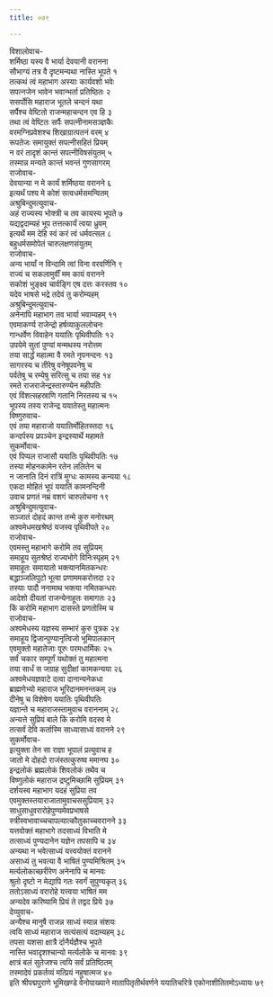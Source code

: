 ```yaml
---
title: ०७९

---
```

विशालोवाच-  
शर्मिष्ठा यस्य वै भार्या देवयानी वरानना  
सौभाग्यं तत्र वै दृष्टमन्यथा नास्ति भूपते १  
तत्कथं त्वं महाभाग अस्याः कार्यवशो भवेः  
सपत्नजेन भावेन भवान्भर्ता प्रतिष्ठितः २  
ससर्पोसि महाराज भूतले चन्दनं यथा  
सर्पैश्च वेष्टितो राजन्महाचन्दन एव हि ३  
तथा त्वं वेष्टितः सर्पैः सपत्नीनामसञ्ज्ञकैः  
वरमग्निप्रवेशश्च शिखाग्रात्पतनं वरम् ४  
रूपतेजः समायुक्तं सपत्नीसहितं प्रियम्  
न वरं तादृशं कान्तं सपत्नीविषसंयुतम् ५  
तस्मान्न मन्यते कान्तं भवन्तं गुणसागरम्  
राजोवाच-  
देवयान्या न मे कार्यं शर्मिष्ठया वरानने ६  
इत्यर्थं पश्य मे कोशं सत्वधर्मसमन्वितम्  
अश्रुबिन्दुमत्युवाच-  
अहं राज्यस्य भोक्त्री च तव कायस्य भूपते ७  
यद्यद्वदाम्यहं भूप तत्तत्कार्यं त्वया ध्रुवम्  
इत्यर्थे मम देहि स्वं करं त्वं धर्मवत्सल ८  
बहुधर्मसमोपेतं चारुलक्षणसंयुतम्  
राजोवाच-  
अन्य भार्यां न विन्दामि त्वां विना वरवर्णिनि ९  
राज्यं च सकलामुर्वीं मम कायं वरानने  
सकोशं भुङ्क्ष्व चार्वङ्गि एष दत्तः करस्तव १०  
यदेव भाषसे भद्रे तदेवं तु करोम्यहम्  
अश्रुबिन्दुमत्युवाच-  
अनेनापि महाभाग तव भार्या भवाम्यहम् ११  
एवमाकर्ण्य राजेन्द्रो हर्षव्याकुललोचनः  
गान्धर्वेण विवाहेन ययातिः पृथिवीपतिः १२  
उपयेमे सुतां पुण्यां मन्मथस्य नरोत्तम  
तया सार्द्धं महात्मा वै रमते नृपनन्दनः १३  
सागरस्य च तीरेषु वनेषूपवनेषु च  
पर्वतेषु च रम्येषु सरित्सु च तया सह १४  
रमते राजराजेन्द्रस्तारुण्येन महीपतिः  
एवं विंशत्सहस्राणि गतानि निरतस्य च १५  
भूपस्य तस्य राजेन्द्र ययातेस्तु महात्मनः  
विष्णुरुवाच-  
एवं तया महाराजो ययातिर्मोहितस्तदा १६  
कन्दर्पस्य प्रपञ्चेन इन्द्रस्यार्थे महामते  
सुकर्मोवाच-  
एवं पिप्पल राजासौ ययातिः पृथिवीपतिः १७  
तस्या मोहनकामेन रतेन ललितेन च  
न जानाति दिनं रात्रिं मुग्धः कामस्य कन्यया १८  
एकदा मोहितं भूपं ययातिं कामनन्दिनी  
उवाच प्रणतं नम्रं वशगं चारुलोचना १९  
अश्रुबिन्दुमत्युवाच-  
सञ्जातं दोहदं कान्त तन्मे कुरु मनोरथम्  
अश्वमेधमखश्रेष्ठं यजस्व पृथिवीपते २०  
राजोवाच-  
एवमस्तु महाभागे करोमि तव सुप्रियम्  
समाहूय सुतश्रेष्ठं राज्यभोगे विनिःस्पृहम् २१  
समाहूतः समायातो भक्त्यानमितकन्धरः  
बद्धाञ्जलिपुटो भूत्वा प्रणाममकरोत्तदा २२  
तस्याः पादौ ननामाथ भक्त्या नमितकन्धरः  
आदेशो दीयतां राजन्येनाहूतः समागतः २३  
किं करोमि महाभाग दासस्ते प्रणतोस्मि च  
राजोवाच-  
अश्वमेधस्य यज्ञस्य सम्भारं कुरु पुत्रक २४  
समाहूय द्विजान्पुण्यानृत्विजो भूमिपालकान्  
एवमुक्तो महातेजाः पूरुः परमधार्मिकः २५  
सर्वं चकार सम्पूर्णं यथोक्तं तु महात्मना  
तया सार्धं स जग्राह सुदीक्षां कामकन्यया २६  
अश्वमेधयज्ञवाटे दत्वा दानान्यनेकधा  
ब्राह्मणेभ्यो महाराज भूरिदानमनन्तकम् २७  
दीनेषु च विशेषेण ययातिः पृथिवीपतिः  
यज्ञान्ते च महाराजस्तामुवाच वराननाम् २८  
अन्यत्ते सुप्रियं बाले किं करोमि वदस्व मे  
तत्सर्वं देवि कर्तास्मि साध्यासाध्यं वरानने २९  
सुकर्मोवाच-  
इत्युक्ता तेन सा राज्ञा भूपालं प्रत्युवाच ह  
जातो मे दोहदो राजंस्तत्कुरुष्व ममानघ ३०  
इन्द्रलोकं ब्रह्मलोकं शिवलोकं तथैव च  
विष्णुलोकं महाराज द्रष्टुमिच्छामि सुप्रियम् ३१  
दर्शयस्व महाभाग यदहं सुप्रिया तव  
एवमुक्तस्तयाराजातामुवाचससुप्रियाम् ३२  
साधुसाधुवरारोहेपुण्यमेवप्रभाषसे  
स्त्रीस्वभावाच्चचापल्यात्कौतुकाच्चवरानने ३३  
यत्तवोक्तं महाभागे तदसाध्यं विभाति मे  
तत्साध्यं पुण्यदानेन यज्ञेन तपसापि च ३४  
अन्यथा न भवेत्साध्यं यत्त्वयोक्तं वरानने  
असाध्यं तु भवत्या वै भाषितं पुण्यमिश्रितम् ३५  
मर्त्यलोकाच्छरीरेण अनेनापि च मानवः  
श्रुतो दृष्टो न मेद्यापि गतः स्वर्गं सुपुण्यकृत् ३६  
ततोऽसाध्यं वरारोहे यत्त्वया भाषितं मम  
अन्यदेव करिष्यामि प्रियं ते तद्वद प्रिये ३७  
देव्युवाच-  
अन्यैश्च मानुषै राजन्न साध्यं स्यान्न संशयः  
त्वयि साध्यं महाराज सत्यंसत्यं वदाम्यहम् ३८  
तपसा यशसा क्षात्रै र्दानैर्यज्ञैश्च भूपते  
नास्ति भवादृशश्चान्यो मर्त्यलोके च मानवः ३९  
क्षात्रं बलं सुतेजश्च त्वयि सर्वं प्रतिष्ठितम्  
तस्मादेवं प्रकर्तव्यं मत्प्रियं नहुषात्मज ४०  
इति श्रीपद्मपुराणे भूमिखण्डे वेनोपाख्याने मातापितृतीर्थवर्णने ययातिचरित्रे एकोनाशीतितमोऽध्यायः ७९